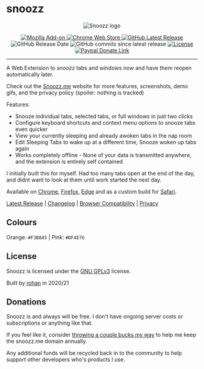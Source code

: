 # snoozz

<p align="center">
  <img src="https://i.imgur.com/h6piEH8.png" alt="Snoozz logo"/>
</p>

<div align="center">
	<a target="_blank" href="https://addons.mozilla.org/en-US/firefox/addon/snoozz/">
		<img src="https://img.shields.io/amo/v/snoozz?color=orange&logo=firefox-browser&label=firefox%20add-on" alt="Mozilla Add-on">
		</a>
	<a target="_blank" href="https://chrome.google.com/webstore/detail/snoozz-snooze-tabs-window/lklendgldejcnkkaldoggoapclkepgfb">
		<img src="https://img.shields.io/chrome-web-store/v/lklendgldejcnkkaldoggoapclkepgfb?logo=google-chrome&color=yellow&logoColor=white" alt="Chrome Web Store">
	</a>
	<a href="https://github.com/rohanb10/snoozz-tab-snoozing/releases/latest/">
		<img alt="GitHub Latest Release" src="https://img.shields.io/github/v/release/rohanb10/snoozz-tab-snoozing?label=latest%20release">
	</a>
</div>
<div align="center">
	<img alt="GitHub Release Date" src="https://img.shields.io/github/release-date/rohanb10/snoozz-tab-snoozing?color=red">
	<img alt="GitHub commits since latest release" src="https://img.shields.io/github/commits-since/rohanb10/snoozz-tab-snoozing/latest?color=9cf">
	<a href="https://github.com/rohanb10/snoozz-tab-snoozing/blob/master/LICENSE">
		<img src="https://img.shields.io/github/license/rohanb10/snoozz-tab-snoozing?color=lightgrey" alt="License">
	</a>
	<a href="https://paypal.me/rohanrohanrohanrohan/2USD">
		<img alt="Paypal Donate Link" src="https://img.shields.io/badge/Donate-PayPal-success">
	</a>
</div>


-------------


A Web Extension to *snoozz* tabs and windows now and have them reopen automatically later.

Check out the [Snoozz.me](https://snoozz.me) website for more features, screenshots, demo gifs, and the privacy policy (spoiler: nothing is tracked)

Features:
- Snooze individual tabs, selected tabs, or full windows in just two clicks
- Configure keyboard shortcuts and context menu options to snooze tabs even quicker
- View your currently sleeping and already awoken tabs in the nap room
- Edit Sleeping Tabs to wake up at a different time, Snooze woken up tabs again
- Works completely offline - None of your data is transmitted anywhere, and the extension is entirely self contained

I initially built this for myself. Had too many tabs open at the end of the day, and didnt want to look at them until work started the next day.

Available on [Chrome](https://chrome.google.com/webstore/detail/snoozz-snooze-tabs-window/lklendgldejcnkkaldoggoapclkepgfb), [Firefox](https://addons.mozilla.org/en-US/firefox/addon/snoozz/), [Edge](https://microsoftedge.microsoft.com/addons/detail/ifofnjpbldmdcbkaalbdgaopphhlopok) and as a custom build for [Safari](https://github.com/rohanb10/snoozz-tab-snoozing/blob/master/docs/safari.md).

[Latest Release](https://github.com/rohanb10/snoozz-tab-snoozing/releases/latest/) | [Changelog](https://snoozz.me/changelog.html) | [Browser Compatibility](https://snoozz.me/compatibility.html) | [Privacy](https://snoozz.me/privacy.html)



## Colours

Orange: `#F3B845` | Pink: `#DF4E76`

## License

Snoozz is licensed under the [GNU GPLv3](https://github.com/rohanb10/snoozz-tab-snoozing/blob/master/LICENSE) license.

Built by [rohan](https://rohan.xyz) in 2020/21

## Donations

Snoozz is and always will be free. I don't have ongoing server costs or subscriptions or anything like that.

If you feel like it, consider [throwing a couple bucks my way](https://paypal.me/rohanrohanrohanrohan/3USD) to help me keep the snoozz.me domain annually. 

Any additional funds will be recycled back in to the community to help support other developers who's products I use.